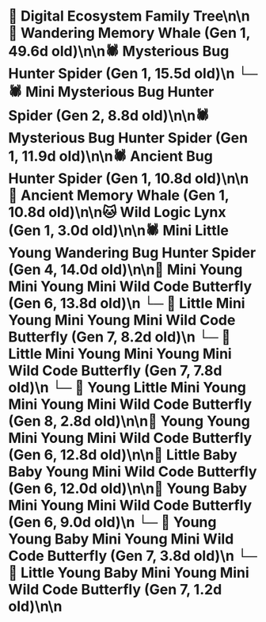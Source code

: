 # 🌳 Digital Ecosystem Family Tree\n\n🐋 Wandering Memory Whale (Gen 1, 49.6d old)\n\n🕷️ Mysterious Bug Hunter Spider (Gen 1, 15.5d old)\n  └─ 🕷️ Mini Mysterious Bug Hunter Spider (Gen 2, 8.8d old)\n\n🕷️ Mysterious Bug Hunter Spider (Gen 1, 11.9d old)\n\n🕷️ Ancient Bug Hunter Spider (Gen 1, 10.8d old)\n\n🐋 Ancient Memory Whale (Gen 1, 10.8d old)\n\n🐱 Wild Logic Lynx (Gen 1, 3.0d old)\n\n🕷️ Mini Little Young Wandering Bug Hunter Spider (Gen 4, 14.0d old)\n\n🦋 Mini Young Mini Young Mini Wild Code Butterfly (Gen 6, 13.8d old)\n  └─ 🦋 Little Mini Young Mini Young Mini Wild Code Butterfly (Gen 7, 8.2d old)\n  └─ 🦋 Little Mini Young Mini Young Mini Wild Code Butterfly (Gen 7, 7.8d old)\n    └─ 🦋 Young Little Mini Young Mini Young Mini Wild Code Butterfly (Gen 8, 2.8d old)\n\n🦋 Young Young Mini Young Mini Wild Code Butterfly (Gen 6, 12.8d old)\n\n🦋 Little Baby Baby Young Mini Wild Code Butterfly (Gen 6, 12.0d old)\n\n🦋 Young Baby Mini Young Mini Wild Code Butterfly (Gen 6, 9.0d old)\n  └─ 🦋 Young Young Baby Mini Young Mini Wild Code Butterfly (Gen 7, 3.8d old)\n  └─ 🦋 Little Young Baby Mini Young Mini Wild Code Butterfly (Gen 7, 1.2d old)\n\n